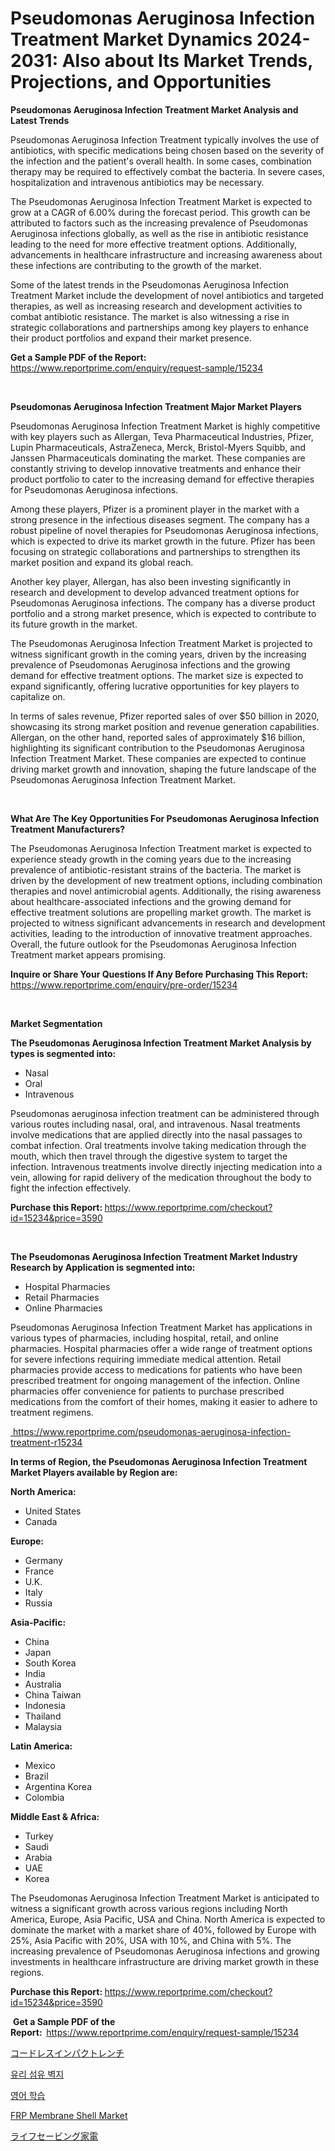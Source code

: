 <p><h1>Pseudomonas Aeruginosa Infection Treatment Market Dynamics 2024-2031: Also about Its Market Trends, Projections, and Opportunities</h1></p><p><strong>Pseudomonas Aeruginosa Infection Treatment Market Analysis and Latest Trends</strong></p>
<p><p>Pseudomonas Aeruginosa Infection Treatment typically involves the use of antibiotics, with specific medications being chosen based on the severity of the infection and the patient's overall health. In some cases, combination therapy may be required to effectively combat the bacteria. In severe cases, hospitalization and intravenous antibiotics may be necessary.</p><p>The Pseudomonas Aeruginosa Infection Treatment Market is expected to grow at a CAGR of 6.00% during the forecast period. This growth can be attributed to factors such as the increasing prevalence of Pseudomonas Aeruginosa infections globally, as well as the rise in antibiotic resistance leading to the need for more effective treatment options. Additionally, advancements in healthcare infrastructure and increasing awareness about these infections are contributing to the growth of the market.</p><p>Some of the latest trends in the Pseudomonas Aeruginosa Infection Treatment Market include the development of novel antibiotics and targeted therapies, as well as increasing research and development activities to combat antibiotic resistance. The market is also witnessing a rise in strategic collaborations and partnerships among key players to enhance their product portfolios and expand their market presence.</p></p>
<p><strong>Get a Sample PDF of the Report:&nbsp;</strong> <a href="https://www.reportprime.com/enquiry/request-sample/15234">https://www.reportprime.com/enquiry/request-sample/15234</a></p>
<p>&nbsp;</p>
<p><strong>Pseudomonas Aeruginosa Infection Treatment Major Market Players</strong></p>
<p><p>Pseudomonas Aeruginosa Infection Treatment Market is highly competitive with key players such as Allergan, Teva Pharmaceutical Industries, Pfizer, Lupin Pharmaceuticals, AstraZeneca, Merck, Bristol-Myers Squibb, and Janssen Pharmaceuticals dominating the market. These companies are constantly striving to develop innovative treatments and enhance their product portfolio to cater to the increasing demand for effective therapies for Pseudomonas Aeruginosa infections.</p><p>Among these players, Pfizer is a prominent player in the market with a strong presence in the infectious diseases segment. The company has a robust pipeline of novel therapies for Pseudomonas Aeruginosa infections, which is expected to drive its market growth in the future. Pfizer has been focusing on strategic collaborations and partnerships to strengthen its market position and expand its global reach.</p><p>Another key player, Allergan, has also been investing significantly in research and development to develop advanced treatment options for Pseudomonas Aeruginosa infections. The company has a diverse product portfolio and a strong market presence, which is expected to contribute to its future growth in the market.</p><p>The Pseudomonas Aeruginosa Infection Treatment Market is projected to witness significant growth in the coming years, driven by the increasing prevalence of Pseudomonas Aeruginosa infections and the growing demand for effective treatment options. The market size is expected to expand significantly, offering lucrative opportunities for key players to capitalize on.</p><p>In terms of sales revenue, Pfizer reported sales of over $50 billion in 2020, showcasing its strong market position and revenue generation capabilities. Allergan, on the other hand, reported sales of approximately $16 billion, highlighting its significant contribution to the Pseudomonas Aeruginosa Infection Treatment Market. These companies are expected to continue driving market growth and innovation, shaping the future landscape of the Pseudomonas Aeruginosa Infection Treatment Market.</p></p>
<p>&nbsp;</p>
<p><strong>What Are The Key Opportunities For Pseudomonas Aeruginosa Infection Treatment Manufacturers?</strong></p>
<p><p>The Pseudomonas Aeruginosa Infection Treatment market is expected to experience steady growth in the coming years due to the increasing prevalence of antibiotic-resistant strains of the bacteria. The market is driven by the development of new treatment options, including combination therapies and novel antimicrobial agents. Additionally, the rising awareness about healthcare-associated infections and the growing demand for effective treatment solutions are propelling market growth. The market is projected to witness significant advancements in research and development activities, leading to the introduction of innovative treatment approaches. Overall, the future outlook for the Pseudomonas Aeruginosa Infection Treatment market appears promising.</p></p>
<p><strong>Inquire or Share Your Questions If Any Before Purchasing This Report:</strong> <a href="https://www.reportprime.com/enquiry/pre-order/15234">https://www.reportprime.com/enquiry/pre-order/15234</a></p>
<p>&nbsp;</p>
<p><strong>Market Segmentation</strong></p>
<p><strong>The Pseudomonas Aeruginosa Infection Treatment Market Analysis by types is segmented into:</strong></p>
<p><ul><li>Nasal</li><li>Oral</li><li>Intravenous</li></ul></p>
<p><p>Pseudomonas aeruginosa infection treatment can be administered through various routes including nasal, oral, and intravenous. Nasal treatments involve medications that are applied directly into the nasal passages to combat infection. Oral treatments involve taking medication through the mouth, which then travel through the digestive system to target the infection. Intravenous treatments involve directly injecting medication into a vein, allowing for rapid delivery of the medication throughout the body to fight the infection effectively.</p></p>
<p><strong>Purchase this Report:&nbsp;</strong><a href="https://www.reportprime.com/checkout?id=15234&price=3590">https://www.reportprime.com/checkout?id=15234&price=3590</a></p>
<p>&nbsp;</p>
<p><strong>The Pseudomonas Aeruginosa Infection Treatment Market Industry Research by Application is segmented into:</strong></p>
<p><ul><li>Hospital Pharmacies</li><li>Retail Pharmacies</li><li>Online Pharmacies</li></ul></p>
<p><p>Pseudomonas Aeruginosa Infection Treatment Market has applications in various types of pharmacies, including hospital, retail, and online pharmacies. Hospital pharmacies offer a wide range of treatment options for severe infections requiring immediate medical attention. Retail pharmacies provide access to medications for patients who have been prescribed treatment for ongoing management of the infection. Online pharmacies offer convenience for patients to purchase prescribed medications from the comfort of their homes, making it easier to adhere to treatment regimens.</p></p>
<p><a href="https://www.reportprime.com/pseudomonas-aeruginosa-infection-treatment-r15234">&nbsp;https://www.reportprime.com/pseudomonas-aeruginosa-infection-treatment-r15234</a></p>
<p><strong>In terms of Region, the Pseudomonas Aeruginosa Infection Treatment Market Players available by Region are:</strong></p>
<p>
    <p> <strong> North America: </strong>
        <ul>
            <li>United States</li>
            <li>Canada</li>
        </ul>
        </p> 
    <p> <strong> Europe: </strong>
        <ul>
            <li>Germany</li>
            <li>France</li>
            <li>U.K.</li>
            <li>Italy</li>
            <li>Russia</li>
        </ul>
        </p> 
    <p> <strong> Asia-Pacific: </strong>
        <ul>
            <li>China</li>
            <li>Japan</li>
            <li>South Korea</li>
            <li>India</li>
            <li>Australia</li>
            <li>China Taiwan</li>
            <li>Indonesia</li>
            <li>Thailand</li>
            <li>Malaysia</li>
        </ul>
        </p> 
    <p> <strong> Latin America: </strong>
        <ul>
            <li>Mexico</li>
            <li>Brazil</li>
            <li>Argentina Korea</li>
            <li>Colombia</li>
        </ul>
        </p> 
    <p> <strong> Middle East & Africa: </strong>
        <ul>
            <li>Turkey</li>
            <li>Saudi</li>
            <li>Arabia</li>
            <li>UAE</li>
            <li>Korea</li>
        </ul>
    </p>
    </p>
<p><p>The Pseudomonas Aeruginosa Infection Treatment Market is anticipated to witness a significant growth across various regions including North America, Europe, Asia Pacific, USA and China. North America is expected to dominate the market with a market share of 40%, followed by Europe with 25%, Asia Pacific with 20%, USA with 10%, and China with 5%. The increasing prevalence of Pseudomonas Aeruginosa infections and growing investments in healthcare infrastructure are driving market growth in these regions.</p></p>
<p><strong>Purchase this Report: </strong><a href="https://www.reportprime.com/checkout?id=15234&price=3590">https://www.reportprime.com/checkout?id=15234&price=3590</a></p>
<p>&nbsp;<strong>Get a Sample PDF of the Report:&nbsp;&nbsp;</strong><a href="https://www.reportprime.com/enquiry/request-sample/15234">https://www.reportprime.com/enquiry/request-sample/15234</a></p>
<p><strong></strong></p>
<p><p><a href="https://medium.com/@terrelliemann565620/%E3%82%B3%E3%83%BC%E3%83%89%E3%83%AC%E3%82%B9%E3%82%A4%E3%83%B3%E3%83%91%E3%82%AF%E3%83%88%E3%83%AC%E3%83%B3%E3%83%81%E5%B8%82%E5%A0%B4%E3%83%AC%E3%83%9D%E3%83%BC%E3%83%88%E3%81%AF-%E3%81%93%E3%81%AE%E5%B8%82%E5%A0%B4%E3%81%AE%E6%9C%80%E6%96%B0%E3%81%AE%E3%83%88%E3%83%AC%E3%83%B3%E3%83%89%E3%82%84%E6%88%90%E9%95%B7%E6%A9%9F%E4%BC%9A%E3%82%92%E6%98%8E%E3%82%89%E3%81%8B%E3%81%AB%E3%81%97%E3%81%A6%E3%81%84%E3%81%BE%E3%81%99-cb2541601d61">コードレスインパクトレンチ</a></p><p><a href="https://medium.com/@cheddar67856/%EC%9C%A0%EB%A6%AC%EC%84%AC%EC%9C%A0-%EB%B2%BD-%EC%9E%A5%EC%8B%9D-%EC%8B%9C%EC%9E%A5-%EC%A0%84%EB%A7%9D-%EC%82%B0%EC%97%85-%EA%B0%9C%EC%9A%94-%EB%B0%8F-%EC%98%88%EC%B8%A1-2024%EB%85%84%EB%B6%80%ED%84%B0-2031%EB%85%84%EA%B9%8C%EC%A7%80-5e2f4d469cbb">유리 섬유 벽지</a></p><p><a href="https://medium.com/@leonidasalazar756/%EC%98%81%EC%96%B4-%ED%95%99%EC%8A%B5-%EC%8B%9C%EC%9E%A5-%EB%B3%B4%EA%B3%A0%EC%84%9C%EB%8A%94-%EC%9D%B4-%EC%8B%9C%EC%9E%A5%EC%9D%98-%EC%B5%9C%EC%8B%A0-%ED%8A%B8%EB%A0%8C%EB%93%9C%EC%99%80-%EC%84%B1%EC%9E%A5-%EA%B8%B0%ED%9A%8C%EB%A5%BC-%EB%B3%B4%EC%97%AC%EC%A4%8D%EB%8B%88%EB%8B%A4-3ba5ffdbc7f4">영어 학습</a></p><p><a href="https://www.linkedin.com/pulse/frp-membrane-shell-market-research-report-key-successful-business-qx3ie?trackingId=h9V3mxfTBCNxd5E9ipMJ1g%3D%3D">FRP Membrane Shell Market</a></p><p><a href="https://medium.com/@jodyomenick9056/%E6%95%91%E5%91%BD%E5%99%A8%E6%9D%90%E5%B8%82%E5%A0%B4%E3%81%AE%E3%82%B7%E3%82%A7%E3%82%A2%E3%81%AE%E9%80%B2%E5%8C%96%E3%81%A8%E5%B8%82%E5%A0%B4%E6%88%90%E9%95%B7%E3%83%88%E3%83%AC%E3%83%B3%E3%83%89-2024%E5%B9%B4-2031%E5%B9%B4-f60c100974ff">ライフセービング家電</a></p></p>